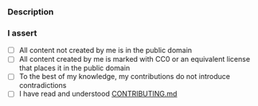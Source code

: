 ### Description



### I assert

- [ ] All content not created by me is in the public domain
- [ ] All content created by me is marked with CC0 or an equivalent license that places it in the public domain
- [ ] To the best of my knowledge, my contributions do not introduce contradictions
- [ ] I have read and understood [CONTRIBUTING.md](/CONTRIBUTING.md)